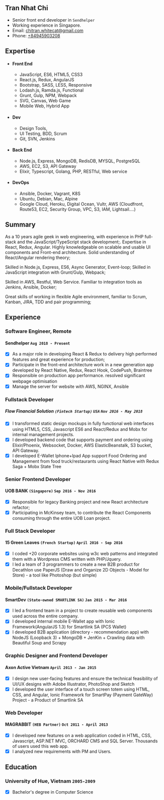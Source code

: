 ## Tran Nhat Chi

* Senior front end developer in `Sendhelper`
* Working experience in Singapore.
* Email: [chitran.whitecat@gmail.com](chitran.whitecat@gmail.com)
* Phone: [+84945903208](+84945903208)

## Expertise

* #### Front End
	* JavaScript, ES6, HTML5, CSS3
	* React.js, Redux, AngularJS
	* Bootstrap, SASS, LESS, Responsive
	* Lodash.js, Ramda.js, Functional
	* Grunt, Gulp, NPM, Webpack
	* SVG, Canvas, Web Game
	* Mobile Web, Hybrid App

* #### Dev
	* Design Tools,
	* UI Testing, BDD, Scrum
	* Git, SVN, Jenkins
	
* #### Back End
	* Node.js, Express, MongoDB, RedisDB, MYSQL, PostgreSQL
	* AWS, EC2, S3, API Gateway
	* Elixir, Typescript, Golang, PHP, RESTful, Web service
	
* #### DevOps
	* Ansible, Docker, Vagrant, K8S
	* Ubuntu, Debian, Mac, Alpine
	* Google Cloud, Heroku, Digital Ocean, Vultr, AWS (Cloudfront, Route53, EC2, Security Group, VPC, S3, IAM, Lightsail....)

## Summary

As a 10 years agile geek in web engineering, with experience in PHP full-stack and the JavaScript/TypeScript stack development;.
Expertise in React, Redux, Angular. Highly knowledgeable on scalable and usable UI components and Front-end architecture. Solid understanding of React/Angular rendering theory;

Skilled in Node.js, Express, ES6, Async Generator, Event-loop; Skilled in JavaScript integration with Grunt/Gulp, Webpack;


Skilled in AWS, Restful, Web Service. Familiar to integration tools as Jenkins, Ansible, Docker;

Great skills of working in flexible Agile environment, familiar to Scrum, Kanban, JIRA, TDD and pair programming;


## Experience

### **Software Engineer, Remote**
#### Sendhelper `Aug 2018 - Present`
- [x] As a major role in developing React & Redux to delivery high performed features and great experience for production;
- [x] Participate in the front-end architecture work in a new generation app developed by React Native, Redux, React Hook, CodePush, Braintree 
- [x] Responsible on production app performance. resolved significant webpage optimisation
- [x] Manage the server for website with AWS, NGINX, Ansible 

### **Fullstack Developer**
##### Flow Financial Solution `(Fintech Startup)` `USA` `Nov 2016 - May 2018`
- [x] I transformed static design mockups in fully functional web interfaces using HTML5, CSS, Javascript ES6 and React/Redux and Mobx for internal management projects.
- [x] I developed backend code that supports payment and ordering using Elixir/Phoenix, Websocket, Docker, AWS ElasticBeanstalk, S3 bucket, API Gateway.
- [x] I developed E-Wallet Iphone+Ipad App support Food Ordering and Management from food truck/restaurants using React Native with Redux Saga + Mobx State Tree

### **Senior Frontend Developer**
#### UOB BANK `(Singapore)` `Sep 2016 - Nov 2016`
- [x] Responsible for legacy Banking project and new React architecture refactor;
- [x] Participating in McKinsey team, to contribute the React Components consuming through the entire UOB Loan project.

### **Full Stack Developer**
#### 15 Green Leaves `(French Startup)` `April 2016 - Sep 2016`
- [x] I coded +20 corporate websites using w3c web patterns and integrated them with a Wordpress CMS written with PHP/Jquery.
- [x] I led a team of 3 programmers to create a new B2B product for Decathlon use PaperJS (Draw and Organize 2D Objects - Model for Store) - a tool like Photoshop (but simple)

### **Mobile/Fullstack Developer**
#### SmartDev `(State-owned SMARTLINK SA)` `Jan 2015 - Mar 2016`
- [x] I led a frontend team in a project to create reusable web components used across the entire company.
- [x] I developed internal mobile E-Wallet app with Ionic Framework(AngularJS 1.3) for Smartlink SA (PCS Wallet)
- [x] I developed B2B application (directory - recommendation app) with NodeJS (Loopback 3) + MongoDB + JenKin + Crawling data with Beautiful Soup and Scrapy

### **Graphic Designer and Frontend Developer**
#### Axon Active Vietnam `April 2013 - Jan 2015`
- [x] I design new user-facing features and ensure the technical feasibility of UI/UX designs with Adobe Illustrator, PhotoShop and Sketch
- [x] I developed the user interface of a touch screen totem using HTML, CSS, and Angular, Ionic Framework for SmartPay (Payment GateWay) Project - a Product of Smartlink SA 

### **Web Developer**
#### MAGRABBIT `(HEB Partner)` `Oct 2011 - April 2013`
- [x] I developed new features on a web application coded in HTML, CSS, Javascript, ASP.NET MVC, ORCHARD CMS and SQL Server. Thousands of users used this web app.
- [x] I analyzed new requirements with PM and Users.

## Education

### University of Hue, Vietnam `2005-2009`
- [x] Bachelor's degree in Computer Science
